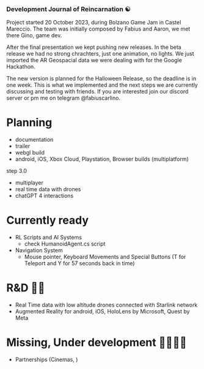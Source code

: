 ### Development Journal of Reincarnation ☯️

Project started 20 October 2023, during Bolzano Game Jam in Castel Mareccio.
The team was initially composed by Fabius and Aaron, we met there Gino, game dev.

After the final presentation we kept pushing new releases.
In the beta release we had no strong chrachters, just one animation, no lights.
We just imported the AR Geospacial data we were dealing with for the Google Hackathon.

The new version is planned for the Halloween Release, so the deadline is in one week.
This is what we implemented and the next steps we are currently discussing and testing with friends.
If you are interested join our discord server or pm me on telegram @fabiuscarlino.


# Planning
- documentation
- trailer
- webgl build
- android, iOS, Xbox Cloud, Playstation, Browser builds (multiplatform)

step 3.0
- multiplayer
- real time data with drones
- chatGPT 4 interactions


# Currently ready
- RL Scripts and AI Systems
  - check HumanoidAgent.cs script
- Navigation System
  - Mouse pointer, Keyboard Movements and Special Buttons (T for Teleport and Y for 57 seconds back in time)

# R&D 🔬🧪
- Real Time data with low altitude drones connected with Starlink network
- Augmented Reality for android, iOS, HoloLens by Microsoft, Quest by Meta

# Missing, Under development 👨‍💻👩‍💻
- Partnerships (Cinemas, )